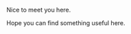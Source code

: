 Nice to meet you here.

Hope you can find something useful here.

[//]: # (Glad you made it here! This is a customizable, feature-rich :link[Astro 5]{id=withastro/astro} theme for blog and portfolio creation, inspired by the minimalist style of :link[antfu.me]{id=https://antfu.me/ img=https://github.com/antfu.png .rounded}. The design has been refined and its functionality expanded for greater flexibility.)

[//]: # ()
[//]: # (This live demo will guide you through setup and customization, offering helpful insights along the way. Enjoy exploring all the features this theme provides! ✨)

[//]: # ()
[//]: # (**Optimized Infrastructure**)

[//]: # ()
[//]: # (- Zero UI Framework)

[//]: # (- [SEO-Friendly]&#40;./blog/faqs-and-known-issues/#about-seo-and-accessibility&#41;)

[//]: # (- [Auto-Generated RSS Feed]&#40;./blog/faqs-and-known-issues/#rss-subscription-scope&#41;)

[//]: # (- [Dynamic OG Image Generation]&#40;./blog/about-open-graph-images/&#41;)

[//]: # (- [Subpath Deployment]&#40;./blog/basic-configuration/#configuring-site&#41; Support)

[//]: # (- Optimized and Responsive Images)

[//]: # (- VS Code Snippets for Fast Coding)

[//]: # (- [Well-Structured Project]&#40;./blog/project-structure/&#41;)

[//]: # (- High [Lighthouse Performance]&#40;./blog/faqs-and-known-issues/#lighthouse-scores&#41;)

[//]: # ()
[//]: # (**Content Management**)

[//]: # ()
[//]: # (- Markdown & MDX Support)

[//]: # (- [Math Equations Rendering]&#40;./blog/faqs-and-known-issues/#choosing-a-math-rendering-engine&#41;)

[//]: # (- [Callouts &#40;Alerts/Admonitions&#41;]&#40;./blog/markdown-mdx-extended-features/#callouts-alerts--admonitions&#41;)

[//]: # (- [Code Syntax Highlighting & Annotations]&#40;./blog/markdown-mdx-extended-features/#fully-featured-code-blocks&#41;)

[//]: # (- Ready-To-Use [Remark Directives]&#40;./blog/markdown-mdx-extended-features/#image-caption--link-image&#41;)

[//]: # (- Customizable Layouts, Views, and Navigation)

[//]: # (- [Configurable Animated Backgrounds]&#40;./blog/faqs-and-known-issues/#page-backgrounds&#41; &#40;Take a look around!&#41;)

[//]: # (- [Showcase Your GitHub Releases and PRs]&#40;./blog/customizing-github-activity-pages&#41;)

[//]: # (- [Highlight Your Creative Work or Curated Posts]&#40;./blog/recreating-current-pages/#highlights-page&#41;)

[//]: # (- [Share Your Short Notes or Quick Thoughts]&#40;./blog/recreating-current-pages/#shorts-page&#41;)

[//]: # ()
[//]: # (**User Experience**)

[//]: # ()
[//]: # (- Responsive Layout)

[//]: # (- Full-Platform TOC Support)

[//]: # (- Light & Dark Modes Toggle)

[//]: # (- Smooth View Transitions)

[//]: # (- Loading Progress Indicator)

[//]: # (- [Search Functionality]&#40;./blog/faqs-and-known-issues/#search-functionality&#41;)

[//]: # (- [Image Zoom Preview]&#40;./blog/faqs-and-known-issues/#image-zoom&#41;)

[//]: # (- Social Media Sharing)

[//]: # (- [Integrated Giscus Comments]&#40;./blog/advanced-configuration/#configure-giscus-comments&#41;)

[//]: # (- [Accessibility Enhancements]&#40;./blog/faqs-and-known-issues/#about-seo-and-accessibility&#41;)

[//]: # (- Keyboard-Friendly)

[//]: # ()
[//]: # (> [More features]&#40;https://github.com/users/lin-stephanie/projects/4&#41; are continuously being added! 🚀)

[//]: # ()
[//]: # (---)

[//]: # ()
[//]: # (<p>)

[//]: # (  Visit the theme's)

[//]: # (  <a)

[//]: # (    class="inline-block ml-1.5 op-75")

[//]: # (    href="https://github.com/lin-stephanie/astro-antfustyle-theme")

[//]: # (  >)

[//]: # (  <span i-simple-icons-github></span> GitHub repo</a>)

[//]: # (</p>)

[//]: # ()
[//]: # (<p>)

[//]: # (  <span class="inline-block mr-1.5 mb-2">Find me on</span>)

[//]: # (  <span class="inline-flex flex-wrap gap-2 op-75">)

[//]: # (    <a href="https://github.com/lin-stephanie/astro-antfustyle-theme">)

[//]: # (      <span i-simple-icons-github></span> GitHub</a>)

[//]: # (    <a href="https://github.com/lin-stephanie/astro-antfustyle-theme">)

[//]: # (      <span i-ri-twitter-x-fill></span> Twitter</a>)

[//]: # (    <a href="https://github.com/lin-stephanie/astro-antfustyle-theme">)

[//]: # (      <span i-simple-icons-instagram></span> Instagram</a>)

[//]: # (    <a href="https://github.com/lin-stephanie/astro-antfustyle-theme">)

[//]: # (      <span i-simple-icons-mastodon></span> Mastodon</a>)

[//]: # (    <a href="https://github.com/lin-stephanie/astro-antfustyle-theme">)

[//]: # (      <span i-simple-icons-youtube></span> YouTube</a>)

[//]: # (  </span>)

[//]: # (</p>)

[//]: # ()
[//]: # (---)

[//]: # ()
[//]: # (If you find this theme helpful, consider supporting the project maintainer or the style designer. Your support means more than you know. Thank you! ❤️)

[//]: # ()
[//]: # (<div class="flex flex-wrap gap-4">)

[//]: # (  <a class="btn-rose" href="https://github.com/sponsors/lin-stephanie">)

[//]: # (    <span class="i-ph-heart-duotone"></span> Support Stephanie Lin &#40;Maintainer&#41;</a>)

[//]: # (  <a class="btn-yellow" href="https://github.com/sponsors/antfu">)

[//]: # (    <span class="i-ph-lightning-duotone"></span> Support Anthony Fu &#40;Designer&#41;</a>)

[//]: # (</div>)
